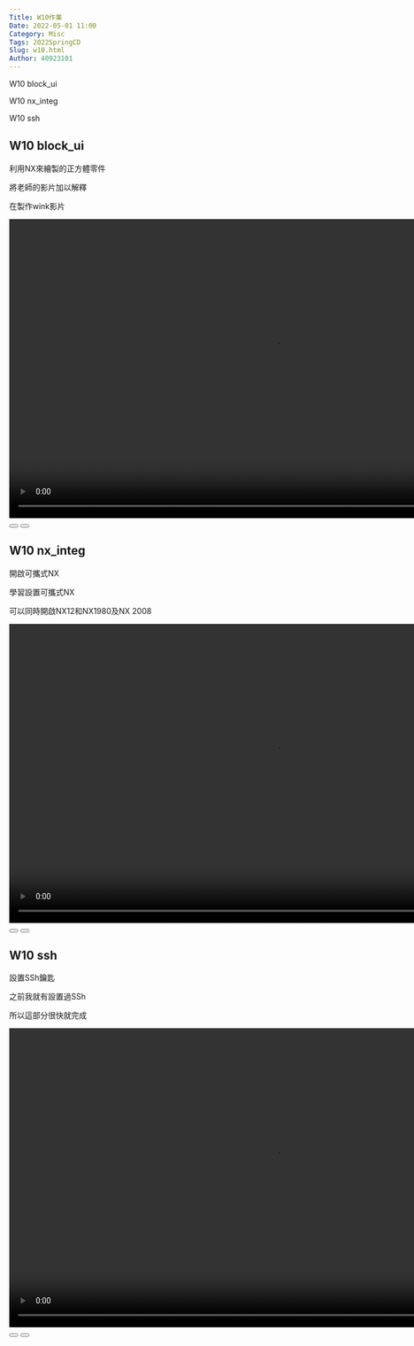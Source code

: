 ```yaml
---
Title: W10作業
Date: 2022-05-01 11:00
Category: Misc
Tags: 2022SpringCD
Slug: w10.html
Author: 40923101
---
```


W10 block_ui

W10 nx_integ

W10 ssh

<!-- PELICAN_END_SUMMARY -->

W10 block_ui
----

利用NX來繪製的正方體零件

將老師的影片加以解釋

在製作wink影片

<link rel="stylesheet" type="text/css" href="./../cmsimde/static/winkPlayer.css"></p>
<script type="text/javascript" src="./../cmsimde/static/winkPlayer.js"></script>
<script>
var winkVideoData = {
dataVersion: 1,
frameRate: 20,
buttonFrameLength: 10,
buttonFrameOffset: 5,
frameStops: {
},
};
</script>
<div class="winkVideoContainerClass"><video width="960" height="540" class="winkVideoClass" data-dirname="/static" data-varname="winkVideoData">
<source src="https://a40923101.github.io/cd2022/downloads/wink29.mp4" type="video/mp4" /></video>
<div class="winkVideoOverlayClass"></div>
<div class="winkVideoControlBarClass"><button class="winkVideoControlBarPlayButtonClass"></button> <button class="winkVideoControlBarPauseButtonClass"></button>
<div class="winkVideoControlBarProgressLeftClass"></div>
<div class="winkVideoControlBarProgressEmptyMiddleClass"></div>
<div class="winkVideoControlBarProgressRightClass"></div>
<div class="winkVideoControlBarProgressFilledMiddleClass"></div>
<div class="winkVideoControlBarProgressThumbClass"></div>
</div>
<div class="winkVideoPlayOverlayClass"></div>
</div>


W10 nx_integ
----

開啟可攜式NX

學習設置可攜式NX

可以同時開啟NX12和NX1980及NX 2008

<link rel="stylesheet" type="text/css" href="./../cmsimde/static/winkPlayer.css"></p>
<script type="text/javascript" src="./../cmsimde/static/winkPlayer.js"></script>
<script>
var winkVideoData = {
dataVersion: 1,
frameRate: 20,
buttonFrameLength: 10,
buttonFrameOffset: 5,
frameStops: {
},
};
</script>
<div class="winkVideoContainerClass"><video width="960" height="540" class="winkVideoClass" data-dirname="/static" data-varname="winkVideoData">
<source src="https://a40923101.github.io/cd2022/downloads/wink30.mp4" type="video/mp4" /></video>
<div class="winkVideoOverlayClass"></div>
<div class="winkVideoControlBarClass"><button class="winkVideoControlBarPlayButtonClass"></button> <button class="winkVideoControlBarPauseButtonClass"></button>
<div class="winkVideoControlBarProgressLeftClass"></div>
<div class="winkVideoControlBarProgressEmptyMiddleClass"></div>
<div class="winkVideoControlBarProgressRightClass"></div>
<div class="winkVideoControlBarProgressFilledMiddleClass"></div>
<div class="winkVideoControlBarProgressThumbClass"></div>
</div>
<div class="winkVideoPlayOverlayClass"></div>
</div>


W10 ssh
----

設置SSh鑰匙

之前我就有設置過SSh

所以這部分很快就完成

<link rel="stylesheet" type="text/css" href="./../cmsimde/static/winkPlayer.css"></p>
<script type="text/javascript" src="./../cmsimde/static/winkPlayer.js"></script>
<script>
var winkVideoData = {
dataVersion: 1,
frameRate: 20,
buttonFrameLength: 10,
buttonFrameOffset: 5,
frameStops: {
},
};
</script>
<div class="winkVideoContainerClass"><video width="960" height="540" class="winkVideoClass" data-dirname="/static" data-varname="winkVideoData">
<source src="https://a40923101.github.io/cd2022/downloads/wink28.mp4" type="video/mp4" /></video>
<div class="winkVideoOverlayClass"></div>
<div class="winkVideoControlBarClass"><button class="winkVideoControlBarPlayButtonClass"></button> <button class="winkVideoControlBarPauseButtonClass"></button>
<div class="winkVideoControlBarProgressLeftClass"></div>
<div class="winkVideoControlBarProgressEmptyMiddleClass"></div>
<div class="winkVideoControlBarProgressRightClass"></div>
<div class="winkVideoControlBarProgressFilledMiddleClass"></div>
<div class="winkVideoControlBarProgressThumbClass"></div>
</div>
<div class="winkVideoPlayOverlayClass"></div>
</div>

